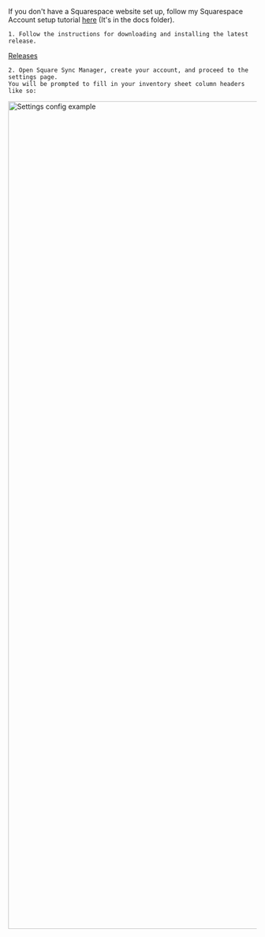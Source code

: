If you don't have a Squarespace website set up, follow my Squarespace Account setup tutorial [here](https://github.com/biscuitbuns23/Square-Sync-Manager/blob/Initial-consolidated/docs/Squarespace%20account%20tutorial.md) (It's in the docs folder).
```
1. Follow the instructions for downloading and installing the latest release.
```
[Releases](https://github.com/biscuitbuns23/Square-Sync-Manager/releases)
```
2. Open Square Sync Manager, create your account, and proceed to the settings page.
You will be prompted to fill in your inventory sheet column headers like so:
```
<img width="1679" alt="Settings config example" src="https://github.com/biscuitbuns23/Square-Sync-Manager/assets/28676599/c4ca414b-1427-4a88-831f-10321abba5ad">
